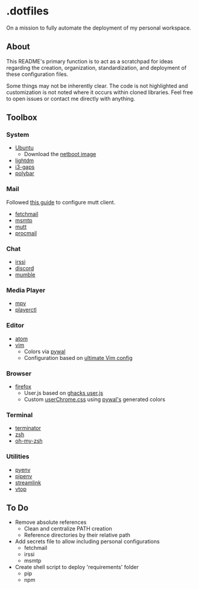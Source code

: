 # .dotfiles

On a mission to fully automate the deployment of my personal workspace.

## About
This README's primary function is to act as a scratchpad for ideas regarding the creation, organization, standardization, and deployment of these configuration files.

Some things may not be inherently clear. The code is not highlighted and customization is not noted where it occurs within cloned libraries. Feel free to open issues or contact me directly with anything.

## Toolbox

### System

* [Ubuntu](https://www.ubuntu.com)
  * Download the [netboot image](http://cdimage.ubuntu.com/netboot/)
* [lightdm](https://wiki.ubuntu.com/LightDM)
* [i3-gaps](https://github.com/Airblader/i3)
* [polybar](https://github.com/jaagr/polybar)

### Mail

Followed [this guide](https://help.ubuntu.com/community/MuttAndGmail) to configure mutt client.

* [fetchmail](http://www.fetchmail.info/)
* [msmtp](http://manpages.ubuntu.com/manpages/trusty/man1/msmtp.1.html)
* [mutt](http://www.mutt.org/)
* [procmail](http://www.procmail.org/)

### Chat

* [irssi](https://github.com/irssi/irssi)
* [discord](https://discordapp.com/)
* [mumble](https://wiki.mumble.info/wiki/Main_Page)

### Media Player

* [mpv](https://github.com/mpv-player/mpv)
* [playerctl](https://github.com/acrisci/playerctl)

### Editor

* [atom](https://atom.io/)
* [vim](https://www.vim.org)
  * Colors via [pywal](https://github.com/dylanaraps/pywal/wiki/Customization#vim)
  * Configuration based on [ultimate Vim config](https://github.com/amix/vimrc)

### Browser

* [firefox](https://www.mozilla.org)
  * User.js based on [ghacks user.js](https://github.com/ghacksuserjs/ghacks-user.js)
  * Custom [userChrome.css](http://kb.mozillazine.org/index.php?title=UserChrome.css) using [pywal's](https://github.com/dylanaraps/pywal) generated colors

### Terminal

* [terminator](https://en.wikipedia.org/wiki/Terminator_(terminal_emulator))
* [zsh](https://www.zsh.org/)
* [oh-my-zsh](https://github.com/robbyrussell/oh-my-zsh)

### Utilities
* [pyenv](https://github.com/pyenv/pyenv)
* [pipenv](https://github.com/pypa/pipenv)
* [streamlink](https://github.com/streamlink/streamlink)
* [vtop](https://github.com/MrRio/vtop)

## To Do

* Remove absolute references
  * Clean and centralize PATH creation
  * Reference directories by their relative path
* Add secrets file to allow including personal configurations
  * fetchmail
  * irssi
  * msmtp
* Create shell script to deploy 'requirements' folder
  * pip
  * npm
